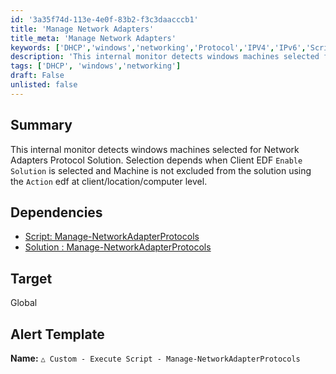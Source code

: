```yaml
---
id: '3a35f74d-113e-4e0f-83b2-f3c3daacccb1'
title: 'Manage Network Adapters'
title_meta: 'Manage Network Adapters'
keywords: ['DHCP','windows','networking','Protocol','IPV4','IPv6','Script','Automate']
description: 'This internal monitor detects windows machines selected for Network Adapters Protocol Solution'
tags: ['DHCP', 'windows','networking']
draft: False
unlisted: false
---
```


## Summary
This internal monitor detects windows machines selected for Network Adapters Protocol Solution. Selection depends when Client EDF `Enable Solution` is selected and Machine is not excluded from the solution using the `Action` edf at client/location/computer level.

## Dependencies

- [Script: Manage-NetworkAdapterProtocols](<../scripts/Manage-NetworkAdapterProtocols.md>)
- [Solution : Manage-NetworkAdapterProtocols](<../../solutions/Manage_Network_Protocols.md>)


## Target

Global

## Alert Template

**Name:** `△ Custom - Execute Script - Manage-NetworkAdapterProtocols`